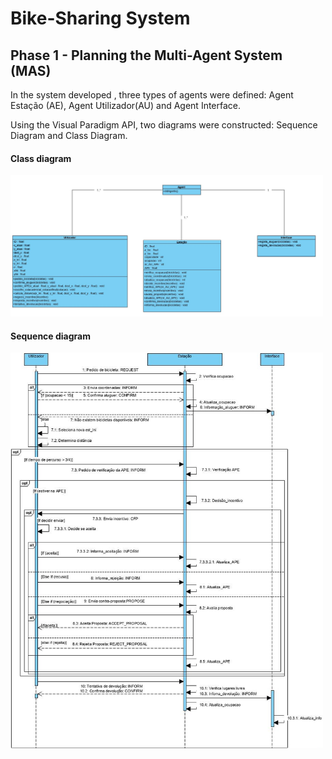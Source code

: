 # Bike-Sharing System

## Phase 1 - Planning the Multi-Agent System (MAS)

In the system developed , three types of agents were defined: Agent Estação (AE),
Agent Utilizador(AU) and Agent Interface. 

Using the Visual Paradigm API, two diagrams were constructed: Sequence Diagram and Class Diagram.

#### Class diagram

<img src="https://github.com/mariana83222/SI-Project/blob/main/final-project/Figures/class_diagram.JPG" width="500">

#### Sequence diagram

<img src="https://github.com/mariana83222/SI-Project/blob/main/final-project/Figures/Sequence_diagram.jpg" width="500">


